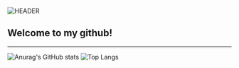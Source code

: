 ![HEADER](https://github.com/iamDvz/iamDvz/blob/main/avatar_banner_wide_pingpong.gif)

## **Welcome to my github!**
___

![Anurag's GitHub stats](https://github-readme-stats.vercel.app/api?username=iamDvz&count_private=true&show_icons=true&bg_color=-45,f42289,cb0b6b&title_color=000000&text_color=b0591a&icon_color=000000&border_color=000000&border_radius=9&hide=issues,contribs&hide_title=true) ![Top Langs](https://github-readme-stats.vercel.app/api/top-langs/?username=iamDvz&count_private=true&layout=compact&bg_color=-45,f42289,cb0b6b&title_color=000000&text_color=b0591a&icon_color=000000&border_color=000000&border_radius=9&card_width=295&custom_title=❤️)
